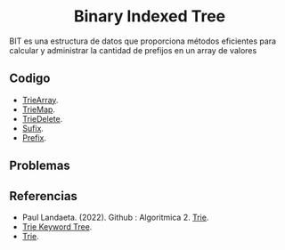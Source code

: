 <h1 align="center"> Binary Indexed Tree </h1>

BIT es una estructura de datos que proporciona métodos eficientes para calcular y administrar la cantidad de prefijos en un array de valores


## Codigo

* [TrieArray](https://github.com/HugoAlejandro2002/Algoritmos-y-Estructuras-de-Datos/blob/main/Estructuras%20de%20Datos/Trie/trieArray.cpp).
* [TrieMap](https://github.com/HugoAlejandro2002/Algoritmos-y-Estructuras-de-Datos/blob/main/Estructuras%20de%20Datos/Trie/trieMap.cpp).
* [TrieDelete](https://github.com/PaulLandaeta/algoritmica2/tree/master/contenido/Estructura_de_datos/trie).
* [Sufix](https://github.com/PaulLandaeta/algoritmica2/tree/master/contenido/Estructura_de_datos/trie).
* [Prefix](https://github.com/PaulLandaeta/algoritmica2/tree/master/contenido/Estructura_de_datos/trie).


## Problemas

## Referencias 

* Paul Landaeta. (2022). Github : Algoritmica 2. [Trie](https://github.com/PaulLandaeta/algoritmica2/tree/master/contenido/Estructura_de_datos/trie).
* [Trie Keyword Tree](https://www.hackerearth.com/practice/data-structures/advanced-data-structures/trie-keyword-tree/tutorial/).  
* [Trie](https://www.javatpoint.com/trie-data-structure).
